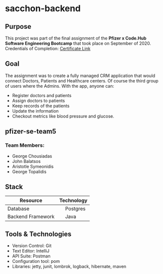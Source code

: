 # sacchon-backend

## Purpose
This project was part of the final assignment of the **Pfizer x Code.Hub Software Engineering Bootcamp** that took place on September of 2020.
Credentials of Completion: [Certificate Link](https://www.codehub.gr/wp-content/uploads/2020/10/Certificate-Software-Engineering-Bootcamp-Symeonidis-Aristotle.pdf)

## Goal
The assignment was to create a fully managed CRM application that would connect Doctors, Patients and Healthcare centers. Of course the third group of users where the Admins.
With the app, anyone can:
- Register doctors and patients
- Assign doctors to patients
- Keep records of the patients
- Update the information
- Checkout metrics like blood pressure and glucose.

## pfizer-se-team5

### Team Members:
- George Chousiadas
- John Balatsos
- Aristotle Symeonidis
- George Topalidis

## Stack
| Resource | Technology |
| ----------- | ----------- |
| Database | <img src="https://www.postgresql.org/media/img/about/press/elephant.png" width="15" height="15"> Postgres |
| Backend Framework | <img src="https://img.icons8.com/color/512/java-coffee-cup-logo--v1.png" width="15" height="15"> Java |

## Tools & Technologies
- Version Control: Git
- Text Editor: IntelliJ
- API Suite: Postman
- Configuration tool: pom
- Libraries: jetty, junit, lombrok, logback, hibernate, maven
